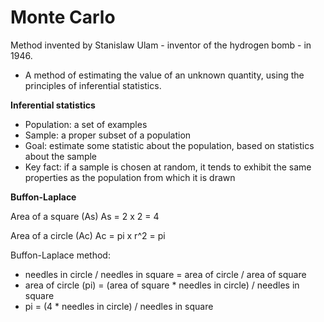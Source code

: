 # Monte Carlo

Method invented by Stanislaw Ulam - inventor of the hydrogen bomb - in 1946.

- A method of estimating the value of an unknown quantity, using the principles of inferential statistics.

**Inferential statistics**

- Population: a set of examples
- Sample: a proper subset of a population
- Goal: estimate some statistic about the population, based on statistics about the sample
- Key fact: if a sample is chosen at random, it tends to exhibit the same properties as the population from which it is drawn

**Buffon-Laplace**

Area of a square (As)
As = 2 x 2 = 4

Area of a circle (Ac)
Ac = pi x r^2 = pi

Buffon-Laplace method:

- needles in circle / needles in square = area of circle / area of square
- area of circle (pi) = (area of square \* needles in circle) / needles in square
- pi = (4 \* needles in circle) / needles in square
